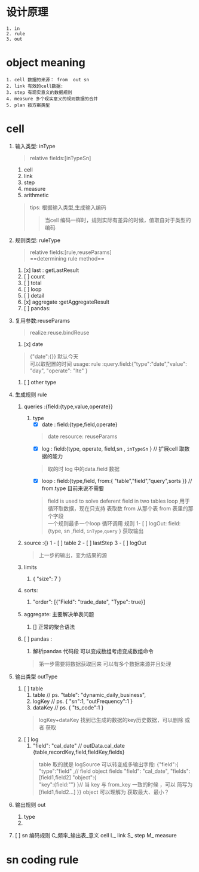 # 设计原理
    1. in
    2. rule
    3. out



# object meaning 
    1. cell 数据的来源： from  out sn
    2. link 有效的cell数据: 
    3. step 有现实意义的数据规则
    4. measure 多个现实意义的规则数据的合并
    5. plan 按方案类型


# cell
1. 输入类型: inType
   > relative fields:[inTypeSn]
   1. cell
   2. link
   3. step
   4. measure
   5. arithmetic
   >tips:
     根据输入类型,生成输入编码
     >> 当cell 编码一样时，规则实际有差异的时候，值取自对于类型的编码

2. 规则类型: ruleType 
    > relative fields:[rule,reuseParams]  
    >  ==determining rule method==
    1. [x] last : getLastResult
    2. [ ] count
    3. [ ] total
    4. [ ] loop
    5. [ ] detail
    6. [x] aggregate :getAggregateResult
    7. [ ] pandas: 
3. 复用参数:reuseParams 
   > realize:reuse.bindReuse
   1. [x] date  
   >  {"date":{}} 默认今天  
   > 可以取配置的时间 
   >usage: rule :query.field:{"type":"date","value": "day", "operate": "lte" }  
   1. [ ]  other type
4. 生成规则 rule 
    1. queries :{field:{type,value,operate}}
       1. type
          - [x] date : field:{type,field,operate} 
          > date resource: reuseParams
          - [x] log  : field:{type, operate, field,sn , `inTypeSn` } // 扩展cell 取数据的能力
          > 取的时 log 中的data.field 数据 
          - [x] loop : field:{type,field, from:{ "table","field","query",sorts }}  // from.type 目前来说不需要
          > field is used to solve  deferent field in two tables
          > loop 用于 循环取数据，现在只支持 表取数  from 从那个表  from 表里的那个字段  
          > 一个规则最多一个loop 循环调用 规则
          1- [ ] logOut: field:{type, sn ,field, `inType`,`query`  } 
          > 获取输出
        
    2. source :{}
          1 - [ ] table 
          2 - [ ] lastStep
          3 - [ ] logOut
          > 上一步的输出，变为结果的源
          
    3. limits
        1. { "size": 7 }
    4. sorts:
        1. "order": [{"Field": "trade_date", "Type": true}]    
    5. aggregate: 主要解决单表问题
        1. [] 正常的聚合语法       
    6. [ ] pandas :
        1. 解析pandas 代码段 可以变成数组考虑变成数组命令
        > 第一步需要将数据获取回来 
        > 可以有多个数据来源并且处理
5. 输出类型 outType
   1. [ ] table
        1. table // ps. "table": "dynamic_daily_business",
        2. logKey  // ps. { "sn":1, "outFrequency":1 }
        3. dataKey // ps. { "ts_code":1 }
        > logKey+dataKey 找到已生成的数据的key历史数据，可以删除 或者 获取
   2. [ ]  log
        1. "field": "cal_date" // outData.cal_date
         {table,recordKey,field,fieldKey,fields}
         > table 取的就是 logSource 
         可以转变成多输出字段:
         {"field":{
             "type":"field" ,// field object  fields
             "field": "cal_date",
             "fields":[field1,field2] 
             "object":{   
                 "key":{field:""}
             }// 当 key 与 from_key 一致的时候 ，可以 简写为 [field1,field2...]
         }}
        >object 可以理解为 获取最大、最小？
   
6. 输出规则 out 
   1. type 
   2. 
   
7. [ ] sn 编码规则
    C_频率_输出表_意义  cell
    L_  link
    S_  step
    M_  measure

# sn coding rule



